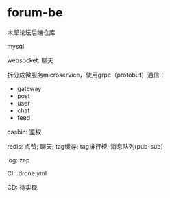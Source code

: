 # forum-be
木犀论坛后端仓库

mysql

websocket: 聊天

拆分成微服务microservice，使用grpc（protobuf）通信：
- gateway
- post
- user
- chat
- feed

casbin: 鉴权

redis: 点赞; 聊天; tag缓存; tag排行榜; 消息队列(pub-sub)

log: zap

CI: .drone.yml

CD: 待实现
